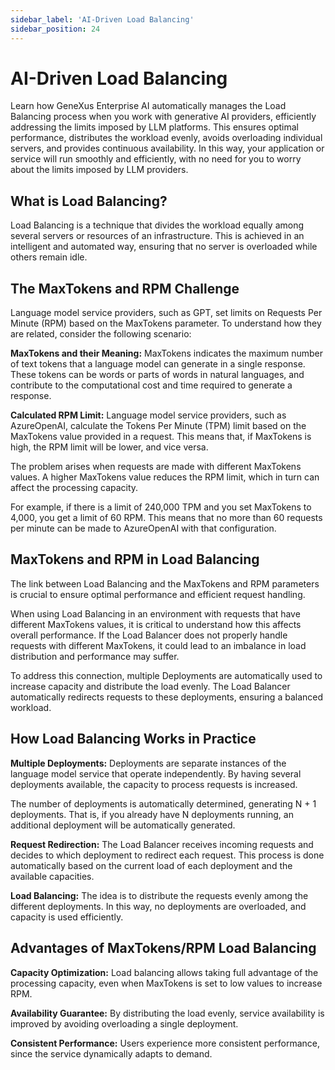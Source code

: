 ```yaml
---
sidebar_label: 'AI-Driven Load Balancing'
sidebar_position: 24
---
```

# AI-Driven Load Balancing

Learn how GeneXus Enterprise AI automatically manages the Load Balancing process when you work with generative AI providers, efficiently addressing the limits imposed by LLM platforms. This ensures optimal performance, distributes the workload evenly, avoids overloading individual servers, and provides continuous availability. In this way, your application or service will run smoothly and efficiently, with no need for you to worry about the limits imposed by LLM providers.

## What is Load Balancing?

Load Balancing is a technique that divides the workload equally among several servers or resources of an infrastructure. 
This is achieved in an intelligent and automated way, ensuring that no server is overloaded while others remain idle.

## The MaxTokens and RPM Challenge

Language model service providers, such as GPT, set limits on Requests Per Minute (RPM) based on the MaxTokens parameter. 
To understand how they are related, consider the following scenario:

**MaxTokens and their Meaning:** MaxTokens indicates the maximum number of text tokens that a language model can generate 
in a single response. These tokens can be words or parts of words in natural languages, and contribute to the computational
cost and time required to generate a response.

**Calculated RPM Limit:** Language model service providers, such as AzureOpenAI, calculate the Tokens Per Minute (TPM) 
limit based on the MaxTokens value provided in a request. This means that, if MaxTokens is high, the RPM limit will be 
lower, and vice versa.

The problem arises when requests are made with different MaxTokens values. A higher MaxTokens value reduces the RPM limit, 
which in turn can affect the processing capacity. 

For example, if there is a limit of 240,000 TPM and you set MaxTokens to 4,000, you get a limit of 60 RPM. This means that
no more than 60 requests per minute can be made to AzureOpenAI with that configuration.

## MaxTokens and RPM in Load Balancing

The link between Load Balancing and the MaxTokens and RPM parameters is crucial to ensure optimal performance and efficient
request handling. 

When using Load Balancing in an environment with requests that have different MaxTokens values, it is critical to 
understand how this affects overall performance. If the Load Balancer does not properly handle requests with different 
MaxTokens, it could lead to an imbalance in load distribution and performance may suffer.

To address this connection, multiple Deployments are automatically used to increase capacity and distribute the load 
evenly. The Load Balancer automatically redirects requests to these deployments, ensuring a balanced workload.

## How Load Balancing Works in Practice

**Multiple Deployments:** Deployments are separate instances of the language model service that operate independently. 
By having several deployments available, the capacity to process requests is increased.

The number of deployments is automatically determined, generating N + 1 deployments. That is, if you already have N 
deployments running, an additional deployment will be automatically generated.

**Request Redirection:** The Load Balancer receives incoming requests and decides to which deployment to redirect each 
request. This process is done automatically based on the current load of each deployment and the available capacities.

**Load Balancing:** The idea is to distribute the requests evenly among the different deployments. In this way, no 
deployments are overloaded, and capacity is used efficiently.

## Advantages of MaxTokens/RPM Load Balancing

**Capacity Optimization:** Load balancing allows taking full advantage of the processing capacity, even when MaxTokens is 
set to low values to increase RPM. 

**Availability Guarantee:** By distributing the load evenly, service availability is improved by avoiding overloading a 
single deployment.

**Consistent Performance:** Users experience more consistent performance, since the service dynamically adapts to demand.

